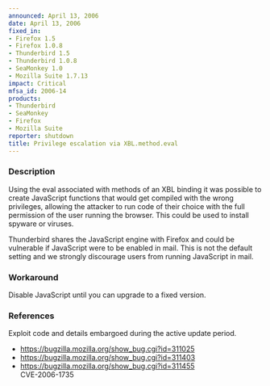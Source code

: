 ```yaml
---
announced: April 13, 2006
date: April 13, 2006
fixed_in:
- Firefox 1.5
- Firefox 1.0.8
- Thunderbird 1.5
- Thunderbird 1.0.8
- SeaMonkey 1.0
- Mozilla Suite 1.7.13
impact: Critical
mfsa_id: 2006-14
products:
- Thunderbird
- SeaMonkey
- Firefox
- Mozilla Suite
reporter: shutdown
title: Privilege escalation via XBL.method.eval
---
```


<h3>Description</h3>

<p>Using the eval associated with methods of an XBL binding it was possible
to create JavaScript functions that would get compiled with the wrong
privileges, allowing the attacker to run code of their choice with the
full permission of the user running the browser. This
could be used to install spyware or viruses.</p>

<p class="note">Thunderbird shares the JavaScript engine with Firefox
and could be vulnerable if JavaScript were to be enabled in mail. This is not
the default setting and we strongly discourage users from running
JavaScript in mail.</p>

<h3>Workaround</h3>

<p>Disable JavaScript until you can upgrade to a fixed version.</p>

<h3>References</h3>

<p>Exploit code and details embargoed during the active update period.</p>

<ul>
<li><a href="https://bugzilla.mozilla.org/show_bug.cgi?id=311025">
https://bugzilla.mozilla.org/show_bug.cgi?id=311025</a></li>
<li><a href="https://bugzilla.mozilla.org/show_bug.cgi?id=311403">
https://bugzilla.mozilla.org/show_bug.cgi?id=311403</a></li>
<li><a href="https://bugzilla.mozilla.org/show_bug.cgi?id=311455">
https://bugzilla.mozilla.org/show_bug.cgi?id=311455</a><br/>
CVE-2006-1735</li>
</ul>




